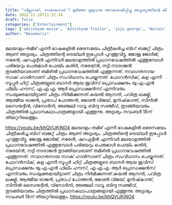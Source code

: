 ```yaml
---
title: "വില്ലനാര്, നായകനാര് ? മുടിഞ്ഞ ദുരൂഹത അവശേഷിപ്പിച്ചു അദൃശ്യത്തിന്റെ കിടിലൻ ട്രെയ്‌ലർ"
date: 2022-11-16T11:32:14
draft: false
categories: ["Entertainment"]
tags: ['adrishyam movie', 'Adrishyam Trailer', 'joju george', 'Narain', 'Pavithra Lakshmi', 'Sharafudheen', 'Zac Harriss']
author: "Beaumaris"
---
```


മലയാളം-തമിഴ് എന്നീ ഭാഷകളില്‍ ഒരേസമയം ചിത്രീകരിച്ച ബിഗ് ബജറ്റ് ചിത്രം ആണ് അദൃശ്യം. ചിത്രത്തിന്റെ ട്രെയ്‌ലർ ഇപ്പോൾ പുറത്തുവിട്ടു. ജോജു ജോര്‍ജ്, നരേന്‍, ഷറഫുദ്ദീന്‍ എന്നിവര്‍ മലയാളത്തില്‍ പ്രധാനവേഷത്തില്‍ എത്തുമ്പോള്‍ പരിയേറും പെരുമാള്‍ ഫെയിം കതിര്‍, നരേയ്ന്‍, നട്ടി നടരാജന്‍ തുടങ്ങിയവരാണ് തമിഴില്‍ പ്രധാനവേഷത്തില്‍ എത്തുന്നത്. നവാഗതനായ സാക് ഹാരിസാണ് ചിത്രം സംവിധാനം ചെയ്യുന്നത്. ഫോറന്‍സിക്, കള എന്നീ സൂപ്പര്‍ ഹിറ്റ് ചിത്രങ്ങളുടെ ബാനര്‍ ആയ ജുവിസ് പ്രൊഡക്ഷനും യു.എ.എന്‍ ഫിലിം ഹൗസ്, എ.എ.എ. ആര്‍ പ്രൊഡക്ഷന്‍സ് എന്നിവരും സംയുക്തമായിട്ടാണ് ചിത്രം നിർമിക്കുന്നത്.കയല്‍ ആനന്ദി, പവിത്ര ലക്ഷ്മി, ആത്മീയ രാജന്‍, പ്രതാപ് പോത്തന്‍, ജോണ്‍ വിജയ്, മുനിഷ്‌കാന്ത്, സിനില്‍ സൈനുദ്ദീന്‍, വിനോദിനി, അഞ്ജലി റാവു, ബിന്ദു സഞ്ജീവ്, തുടങ്ങിയവരും ചിത്രത്തില്‍ പ്രധാനകഥാപാത്രങ്ങളായി എത്തുന്നു. അദൃശ്യം നവംബർ 18ന് തിയറ്ററിലെത്തും.

https://youtu.be/bhQVlJKjNO4
മലയാളം-തമിഴ് എന്നീ ഭാഷകളില്‍ ഒരേസമയം ചിത്രീകരിച്ച ബിഗ് ബജറ്റ് ചിത്രം ആണ് അദൃശ്യം. ചിത്രത്തിന്റെ ട്രെയ്‌ലർ ഇപ്പോൾ പുറത്തുവിട്ടു. ജോജു ജോര്‍ജ്, നരേന്‍, ഷറഫുദ്ദീന്‍ എന്നിവര്‍ മലയാളത്തില്‍ പ്രധാനവേഷത്തില്‍ എത്തുമ്പോള്‍ പരിയേറും പെരുമാള്‍ ഫെയിം കതിര്‍, നരേയ്ന്‍, നട്ടി നടരാജന്‍ തുടങ്ങിയവരാണ് തമിഴില്‍ പ്രധാനവേഷത്തില്‍ എത്തുന്നത്. നവാഗതനായ സാക് ഹാരിസാണ് ചിത്രം സംവിധാനം ചെയ്യുന്നത്. ഫോറന്‍സിക്, കള എന്നീ സൂപ്പര്‍ ഹിറ്റ് ചിത്രങ്ങളുടെ ബാനര്‍ ആയ ജുവിസ് പ്രൊഡക്ഷനും യു.എ.എന്‍ ഫിലിം ഹൗസ്, എ.എ.എ. ആര്‍ പ്രൊഡക്ഷന്‍സ് എന്നിവരും സംയുക്തമായിട്ടാണ് ചിത്രം നിർമിക്കുന്നത്.കയല്‍ ആനന്ദി, പവിത്ര ലക്ഷ്മി, ആത്മീയ രാജന്‍, പ്രതാപ് പോത്തന്‍, ജോണ്‍ വിജയ്, മുനിഷ്‌കാന്ത്, സിനില്‍ സൈനുദ്ദീന്‍, വിനോദിനി, അഞ്ജലി റാവു, ബിന്ദു സഞ്ജീവ്, തുടങ്ങിയവരും ചിത്രത്തില്‍ പ്രധാനകഥാപാത്രങ്ങളായി എത്തുന്നു. അദൃശ്യം നവംബർ 18ന് തിയറ്ററിലെത്തും. https://youtu.be/bhQVlJKjNO4

